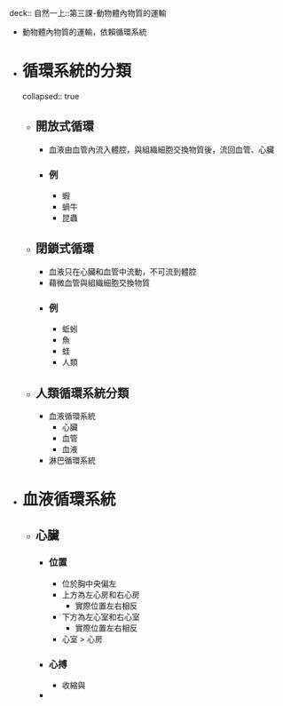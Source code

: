 deck:: 自然一上::第三課-動物體內物質的運輸

- 動物體內物質的運輸，依賴循環系統
- # 循環系統的分類
  collapsed:: true
	- ## 開放式循環
		- 血液由血管內流入體腔，與組織細胞交換物質後，流回血管、心臟
		- ### 例
			- 蝦
			- 蝸牛
			- 昆蟲
	- ## 閉鎖式循環
		- 血液只在心臟和血管中流動，不可流到體腔
		- 藉微血管與組織細胞交換物質
		- ### 例
			- 蚯蚓
			- 魚
			- 蛙
			- 人類
	- ## 人類循環系統分類
		- 血液循環系統
			- 心臟
			- 血管
			- 血液
		- 淋巴循環系統
- # 血液循環系統
	- ## 心臟
		- ### 位置
			- 位於胸中央偏左
			- 上方為左心房和右心房
				- 實際位置左右相反
			- 下方為左心室和右心室
				- 實際位置左右相反
			- 心室 > 心房
		- ### 心搏
			- 收縮與
		-